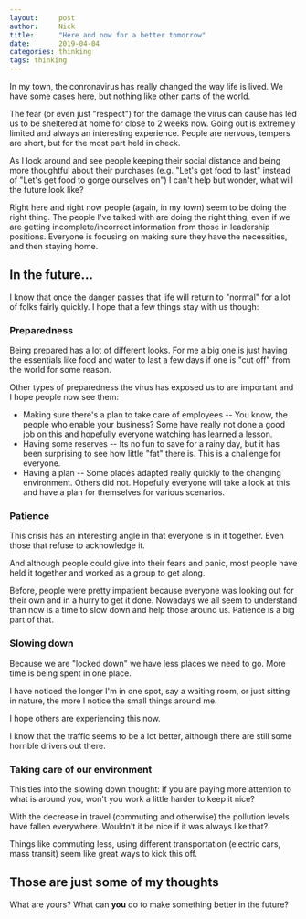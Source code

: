 ```yaml
---
layout:     post
author:     Nick
title:      "Here and now for a better tomorrow"
date:       2019-04-04
categories: thinking
tags: thinking
---
```

In my town, the conronavirus has really changed the way life is lived. We have some cases here, but nothing like other parts of the world.

The fear (or even just "respect") for the damage the virus can cause has led us to be sheltered at home for close to 2 weeks now. Going out is extremely limited and always an interesting experience. People are nervous, tempers are short, but for the most part held in check.

As I look around and see people keeping their social distance and being more thoughtful about their purchases (e.g. "Let's get food to last" instead of "Let's get food to gorge ourselves on") I can't help but wonder, what will the future look like?

Right here and right now people (again, in my town) seem to be doing the right thing. The people I've talked with are doing the right thing, even if we are getting incomplete/incorrect information from those in leadership positions. Everyone is focusing on making sure they have the necessities, and then staying home.

## In the future...
I know that once the danger passes that life will return to "normal" for a lot of folks fairly quickly. I hope that a few things stay with us though:

### Preparedness
Being prepared has a lot of different looks. For me a big one is just having the essentials like food and water to last a few days if one is "cut off" from the world for some reason.

Other types of preparedness the virus has exposed us to are important and I hope people now see them:

*  Making sure there's a plan to take care of employees  -- You know, the people who enable your business? Some have really not done a good job on this and hopefully everyone watching has learned a lesson.
* Having some reserves -- Its no fun to save for a rainy day, but it has been surprising to see how little "fat" there is.  This is a challenge for everyone.
* Having a plan -- Some places adapted really quickly to the changing environment. Others did not. Hopefully everyone will take a look at this and have a plan for themselves for various scenarios.

### Patience
This crisis has an interesting angle in that everyone is in it together. Even those that refuse to acknowledge it. 

And although people could give into their fears and panic, most people have held it together and worked as a group to get along.

Before, people were pretty impatient because everyone was looking out for their own and in a hurry to get it done. Nowadays we all seem to understand than now is a time to slow down and help those around us. Patience is a big part of that.

### Slowing down
Because we are "locked down" we have less places we need to go. More time is being spent in one place.

I have noticed the longer I'm in one spot, say a waiting room, or just sitting in nature, the more I notice the small things around me.

I hope others are experiencing this now.

I know that the traffic seems to be a lot better, although there are still some horrible drivers out there.

### Taking care of our environment
This ties into the slowing down thought: if you are paying more attention to what is around you, won't you work a little harder to keep it nice?

With the decrease in travel (commuting and otherwise) the pollution levels have fallen everywhere. Wouldn't it be nice if it was always like that?

Things like commuting less, using different transportation (electric cars, mass transit) seem like great ways to kick this off.

## Those are just some of my thoughts
What are yours? What can **you** do to make something better in the future?
